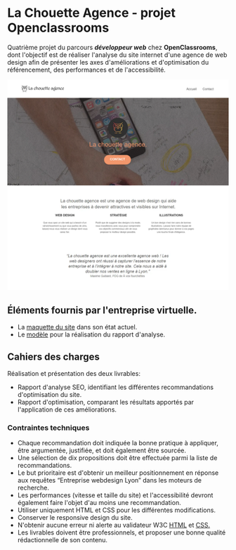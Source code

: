 # La Chouette Agence - projet Openclassrooms
Quatrième projet du parcours ***développeur web*** chez **OpenClassrooms**, dont l'objectif est de réaliser l'analyse du site internet d'une agence de web design afin de présenter les axes d'améliorations et d'optimisation du référencement, des performances et de l'accessibilité.

![maquette web lachouetteagence](img/La-Chouette-Agence-Homepage.png)

## Éléments fournis par l'entreprise virtuelle.
- La [maquette du site](https://s3-eu-west-1.amazonaws.com/course.oc-static.com/projects/GEN_integrateur_web_P4/Starting+website.zip) dans son état actuel.
- Le [modèle](https://s3-eu-west-1.amazonaws.com/course.oc-static.com/projects/DW_P4/Mode%CC%80le-audit-SEO.xlsx) pour la réalisation du rapport d'analyse.

## Cahiers des charges
Réalisation et présentation des deux livrables:
- Rapport d'analyse SEO, identifiant les différentes recommandations d'optimisation du site.
- Rapport d'optimisation, comparant les résultats apportés par l'application de ces améliorations.

### Contraintes techniques
- Chaque recommandation doit indiquée la bonne pratique à appliquer, être argumentée, justifiée, et doit également être sourcée.
- Une sélection de dix propositions doit être effectuée parmi la liste de recommandations.
- Le but prioritaire est d'obtenir un meilleur positionnement en réponse aux requêtes “Entreprise webdesign Lyon” dans les moteurs de recherche.
- Les performances (vitesse et taille du site) et l'accessibilité devront également faire l'objet d'au moins une recommandation.
- Utiliser uniquement HTML et CSS pour les différentes modifications.
- Conserver le responsive design du site.
- N'obtenir aucune erreur ni alerte au validateur W3C [HTML](https://validator.w3.org/nu/?doc=https%3A%2F%2Fmickgalmiche.github.io%2FOC_La-Chouette-Agence%2F) et [CSS.](https://jigsaw.w3.org/css-validator/)
- Les livrables doivent être professionnels, et proposer une bonne qualité rédactionnelle de son contenu.